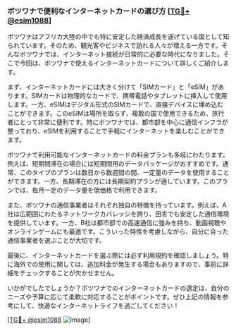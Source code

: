 ### ボツワナで便利なインターネットカードの選び方 [[TG💪+ @esim1088](https://t.me/s/esim1088)]

ボツワナはアフリカ大陸の中でも特に安定した経済成長を遂げている国として知られています。そのため、観光客やビジネスで訪れる人々が増える一方です。そんなボツワナでは、インターネット接続が日常的に必要な時代になりました。そこで今回は、ボツワナで使えるインターネットカードについて詳しくご紹介します。

まず、インターネットカードには大きく分けて「SIMカード」と「eSIM」があります。SIMカードは物理的なカードで、携帯電話やタブレットに挿入して使用します。一方、eSIMはデジタル形式のSIMカードで、直接デバイスに埋め込むことができます。このeSIMは場所を取らず、複数の国で使用できるため、旅行者にとって非常に便利です。特にボツワナでは、都市部を中心に通信インフラが整っており、eSIMを利用することで手軽にインターネットを楽しむことができます。

ボツワナで利用可能なインターネットカードの料金プランも多岐にわたります。例えば、短期間滞在の場合には短期間用のデータパッケージがおすすめです。通常、このタイプのプランは数日から数週間の間、一定量のデータを使用することができます。一方、長期滞在の方には長期契約プランが適しています。このプランでは、毎月一定のデータ量を低価格で利用できます。

また、ボツワナの通信事業者はそれぞれ独自の特徴を持っています。例えば、A社は広範囲にわたるネットワークカバレッジを誇り、田舎でも安定した通信環境を提供しています。一方、B社は都市部での高速通信に強みを持ち、動画視聴やオンラインゲームにも最適です。こういった特性を考慮しながら、自分に合った通信事業者を選ぶことが大切です。

最後に、インターネットカードを選ぶ際には必ず利用規約を確認しましょう。特に海外での使用に関しては、追加料金が発生する場合もありますので、事前に詳細をチェックすることが欠かせません。

いかがでしたでしょうか？ボツワナでのインターネットカードの選定は、自分のニーズや予算に応じて柔軟に対応することがポイントです。ぜひ上記の情報を参考にして、快適なインターネットライフを過ごしてください！

[[TG💪+ @esim1088](https://t.me/s/esim1088) ![Image](https://i.postimg.cc/Y0z9fWf4/image.png)]